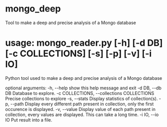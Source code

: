 # mongo_deep
 Tool to make a deep and precise analysis of a Mongo database

# usage: mongo_reader.py [-h] [-d DB] [-c COLLECTIONS] [-s] [-p] [-v] [-i IO]

Python tool used to make a deep and precise analysis of a Mongo database

optional arguments:
  -h, --help            show this help message and exit
  -d DB, --db DB        Database to explore.
  -c COLLECTIONS, --collections COLLECTIONS
                        Precise collections to explore
  -s, --stats           Display statistics of collection(s).
  -p, --path            Display every different path present in collection,
                        only the first occurence is displayed.
  -v, --value           Display value of each path present in collection,
                        every values are displayed. This can take a long time.
  -i IO, --io IO        Put result into a file.
